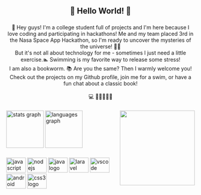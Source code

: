 <h2 align="center">🌟 Hello World! 🌟</h2>

###

<p align="center">👋 Hey guys! I'm a college student full of projects and I'm here because I love coding and participating in hackathons! Me and my team placed 3rd in the Nasa Space App Hackathon, so I'm ready to uncover the mysteries of the universe! 🚀🚀<br> But it's not all about technology for me - sometimes I just need a little exercise.🏊 Swimming is my favorite way to release some stress! <br>I am also a bookworm. 📚 Are you the same? Then I warmly welcome you! Check out the projects on my Github profile, join me for a swim, or have a fun chat about a classic book!<br><br>💻 💪👻🎉👩‍💻</p>

###

<img align="right" height="200" src="https://i.imgflip.com/65efzo.gif"  />

###

<div align="left">
  <img src="https://github-readme-stats.vercel.app/api?username=aybikedalbul&hide_title=false&hide_rank=false&show_icons=true&include_all_commits=true&count_private=true&disable_animations=false&theme=dracula&locale=en&hide_border=false&order=1" height="100" alt="stats graph"  />
  <img src="https://github-readme-stats.vercel.app/api/top-langs?username=aybikedalbul&locale=en&hide_title=false&layout=compact&card_width=320&langs_count=5&theme=dracula&hide_border=false&order=2" height="100" alt="languages graph"  />
</div>

###

<div align="left">
  <img src="https://cdn.jsdelivr.net/gh/devicons/devicon/icons/javascript/javascript-original.svg" height="40" width="52" alt="javascript logo"  />
  <img src="https://cdn.jsdelivr.net/gh/devicons/devicon/icons/nodejs/nodejs-original.svg" height="40" width="52" alt="nodejs logo"  />
  <img src="https://cdn.jsdelivr.net/gh/devicons/devicon/icons/java/java-original.svg" height="40" width="52" alt="java logo"  />
  <img src="https://cdn.jsdelivr.net/gh/devicons/devicon/icons/laravel/laravel-plain.svg" height="40" width="52" alt="laravel logo"  />
  <img src="https://cdn.jsdelivr.net/gh/devicons/devicon/icons/vscode/vscode-original.svg" height="40" width="52" alt="vscode logo"  />
  <img src="https://cdn.jsdelivr.net/gh/devicons/devicon/icons/android/android-original.svg" height="40" width="52" alt="android logo"  />
  <img src="https://cdn.jsdelivr.net/gh/devicons/devicon/icons/css3/css3-original.svg" height="40" width="52" alt="css3 logo"  />
</div>

###

